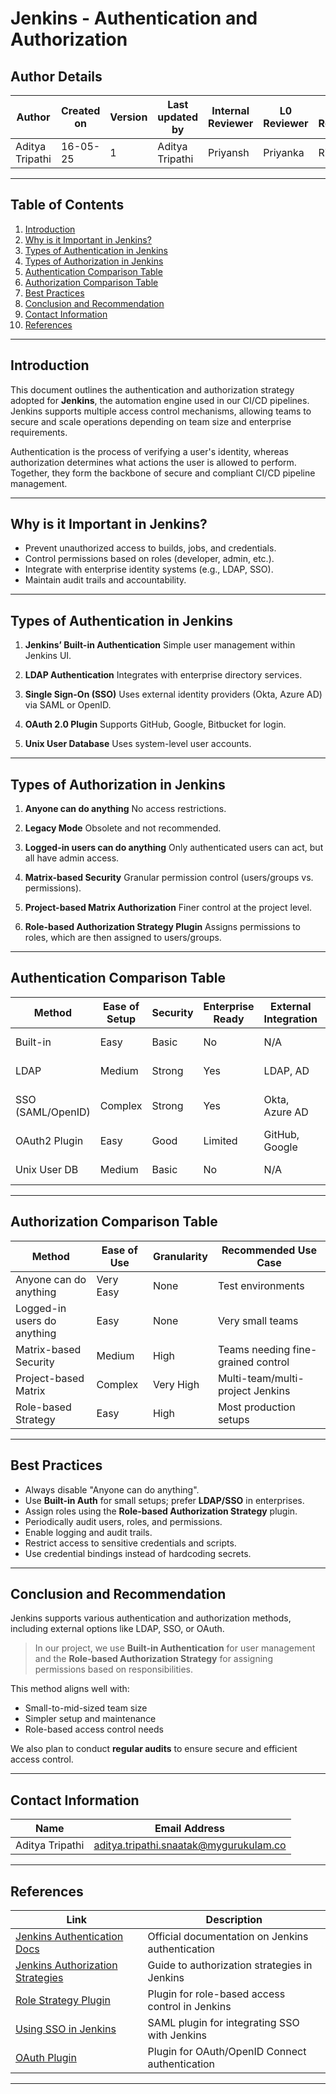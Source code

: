 # Jenkins - Authentication and Authorization

## Author Details

| **Author**      | **Created on** | **Version** | **Last updated by** | **Internal Reviewer** | **L0 Reviewer** | **L1 Reviewer** | **L2 Reviewer** |
| --------------- | -------------- | ----------- | ------------------- | --------------------- | --------------- | --------------- | --------------- |
| Aditya Tripathi | 16-05-25       | 1           | Aditya Tripathi     | Priyansh              | Priyanka        | Rishabh         | Piyush          |

---

## Table of Contents

1. [Introduction](#introduction)
2. [Why is it Important in Jenkins?](#why-is-it-important-in-jenkins)
3. [Types of Authentication in Jenkins](#types-of-authentication-in-jenkins)
4. [Types of Authorization in Jenkins](#types-of-authorization-in-jenkins)
5. [Authentication Comparison Table](#authentication-comparison-table)
6. [Authorization Comparison Table](#authorization-comparison-table)
7. [Best Practices](#best-practices)
8. [Conclusion and Recommendation](#conclusion-and-recommendation)
9. [Contact Information](#contact-information)
10. [References](#references)

---

## Introduction

This document outlines the authentication and authorization strategy adopted for **Jenkins**, the automation engine used in our CI/CD pipelines. Jenkins supports multiple access control mechanisms, allowing teams to secure and scale operations depending on team size and enterprise requirements.

Authentication is the process of verifying a user's identity, whereas authorization determines what actions the user is allowed to perform. Together, they form the backbone of secure and compliant CI/CD pipeline management.

---

## Why is it Important in Jenkins?

* Prevent unauthorized access to builds, jobs, and credentials.
* Control permissions based on roles (developer, admin, etc.).
* Integrate with enterprise identity systems (e.g., LDAP, SSO).
* Maintain audit trails and accountability.

---

## Types of Authentication in Jenkins

1. **Jenkins’ Built-in Authentication**
   Simple user management within Jenkins UI.

2. **LDAP Authentication**
   Integrates with enterprise directory services.

3. **Single Sign-On (SSO)**
   Uses external identity providers (Okta, Azure AD) via SAML or OpenID.

4. **OAuth 2.0 Plugin**
   Supports GitHub, Google, Bitbucket for login.

5. **Unix User Database**
   Uses system-level user accounts.

---

## Types of Authorization in Jenkins

1. **Anyone can do anything**
   No access restrictions.

2. **Legacy Mode**
   Obsolete and not recommended.

3. **Logged-in users can do anything**
   Only authenticated users can act, but all have admin access.

4. **Matrix-based Security**
   Granular permission control (users/groups vs. permissions).

5. **Project-based Matrix Authorization**
   Finer control at the project level.

6. **Role-based Authorization Strategy Plugin**
   Assigns permissions to roles, which are then assigned to users/groups.

---

## Authentication Comparison Table

| Method            | Ease of Setup | Security | Enterprise Ready | External Integration | Notes                       |
| ----------------- | ------------- | -------- | ---------------- | -------------------- | --------------------------- |
| Built-in          | Easy          | Basic    | No               | N/A                  | Good for small teams        |
| LDAP              | Medium        | Strong   | Yes              | LDAP, AD             | Enterprise environments     |
| SSO (SAML/OpenID) | Complex       | Strong   | Yes              | Okta, Azure AD       | Good for centralized access |
| OAuth2 Plugin     | Easy          | Good     | Limited          | GitHub, Google       | Developer-friendly          |
| Unix User DB      | Medium        | Basic    | No               | N/A                  | System-level control        |

---

## Authorization Comparison Table

| Method                      | Ease of Use | Granularity | Recommended Use Case               |
| --------------------------- | ----------- | ----------- | ---------------------------------- |
| Anyone can do anything      | Very Easy   | None        | Test environments                  |
| Logged-in users do anything | Easy        | None        | Very small teams                   |
| Matrix-based Security       | Medium      | High        | Teams needing fine-grained control |
| Project-based Matrix        | Complex     | Very High   | Multi-team/multi-project Jenkins   |
| Role-based Strategy         | Easy        | High        | Most production setups             |

---

## Best Practices

* Always disable "Anyone can do anything".
* Use **Built-in Auth** for small setups; prefer **LDAP/SSO** in enterprises.
* Assign roles using the **Role-based Authorization Strategy** plugin.
* Periodically audit users, roles, and permissions.
* Enable logging and audit trails.
* Restrict access to sensitive credentials and scripts.
* Use credential bindings instead of hardcoding secrets.

---

## Conclusion and Recommendation

Jenkins supports various authentication and authorization methods, including external options like LDAP, SSO, or OAuth.

> In our project, we use **Built-in Authentication** for user management and the **Role-based Authorization Strategy** for assigning permissions based on responsibilities.

This method aligns well with:

* Small-to-mid-sized team size
* Simpler setup and maintenance
* Role-based access control needs

We also plan to conduct **regular audits** to ensure secure and efficient access control.

---

## Contact Information

| Name            | Email Address                                                                           |
| --------------- | --------------------------------------------------------------------------------------- |
| Aditya Tripathi | [aditya.tripathi.snaatak@mygurukulam.co](mailto:aditya.tripathi.snaatak@mygurukulam.co) |

---

## References

| **Link**                                                                                    | **Description**                                  |
| ------------------------------------------------------------------------------------------- | ------------------------------------------------ |
| [Jenkins Authentication Docs](https://www.jenkins.io/doc/book/security/authentication/)     | Official documentation on Jenkins authentication |
| [Jenkins Authorization Strategies](https://www.jenkins.io/doc/book/security/authorization/) | Guide to authorization strategies in Jenkins     |
| [Role Strategy Plugin](https://plugins.jenkins.io/role-strategy/)                           | Plugin for role-based access control in Jenkins  |
| [Using SSO in Jenkins](https://plugins.jenkins.io/saml/)                                    | SAML plugin for integrating SSO with Jenkins     |
| [OAuth Plugin](https://plugins.jenkins.io/oic-auth/)                                        | Plugin for OAuth/OpenID Connect authentication   |


---
